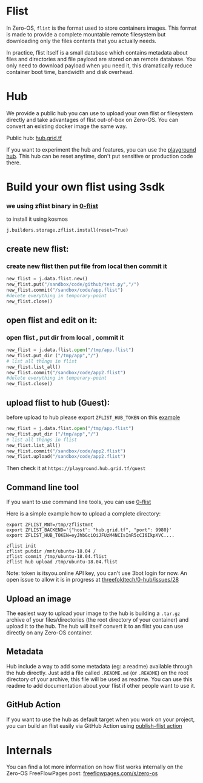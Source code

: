 # Flist

In Zero-OS, `flist` is the format used to store containers images. This format is made to provide
a complete mountable remote filesystem but downloading only the files contents that you actually needs.

In practice, flist itself is a small database which contains metadata about files and directories and
file payload are stored on an remote database. You only need to download payload when you need it, this
dramatically reduce container boot time, bandwidth and disk overhead.

# Hub

We provide a public hub you can use to upload your own flist or filesystem directly and take
advantages of flist out-of-box on Zero-OS. You can convert an existing docker image the same way.

Public hub: [hub.grid.tf](https://hub.grid.tf)

If you want to experiment the hub and features, you can use the [playground hub](https://playground.hub.grid.tf).
This hub can be reset anytime, don't put sensitive or production code there.

# Build your own flist using 3sdk

### we using zflist binary in [0-flist](https://github.com/threefoldtech/0-flist/tree/development-v2)
 
to install it using kosmos
 ```
 j.builders.storage.zflist.install(reset=True)
 ```
 
## create new flist:
### create new flist then put file from local then commit it
```python
new_flist = j.data.flist.new() 
new_flist.put("/sandbox/code/github/test.py","/") 
new_flist.commit("/sandbox/code/app.flist") 
#delete everything in temporary-point
new_flist.close()
```

## open flist and edit on it:
### open flist , put dir from local , commit it
```python
new_flist = j.data.flist.open("/tmp/app.flist") 
new_flist.put_dir ("/tmp/app","/") 
# list all things in flist
new_flist.list_all()
new_flist.commit("/sandbox/code/app2.flist") 
#delete everything in temporary-point
new_flist.close()
```


## upload flist to hub (Guest):
before upload to hub please export  ``ZFLIST_HUB_TOKEN`` on this [example](https://github.com/threefoldtech/0-flist/tree/development-v2#example)

```python
new_flist = j.data.flist.open("/tmp/app.flist") 
new_flist.put_dir ("/tmp/app","/") 
# list all things in flist
new_flist.list_all()
new_flist.commit("/sandbox/code/app2.flist") 
new_flist.upload("/sandbox/code/app2.flist")
```

Then check it at ```https://playground.hub.grid.tf/guest```


## Command line tool

If you want to use command line tools, you can use [0-flist](https://github.com/threefoldtech/0-flist/tree/development-v2)

Here is a simple example how to upload a complete directory:

```
export ZFLIST_MNT=/tmp/zflistmnt
export ZFLIST_BACKEND='{"host": "hub.grid.tf", "port": 9980}'
export ZFLIST_HUB_TOKEN=eyJhbGciOiJFUzM4NCIsInR5cCI6IkpXVC....

zflist init
zflist putdir /mnt/ubuntu-18.04 /
zflist commit /tmp/ubuntu-18.04.flist
zflist hub upload /tmp/ubuntu-18.04.flist
```

Note: token is itsyou.online API key, you can't use 3bot login for now.
An open issue to allow it is in progress at [threefoldtech/0-hub/issues/28](https://github.com/threefoldtech/0-hub/issues/28)


## Upload an image

The easiest way to upload your image to the hub is building a `.tar.gz` archive of your files/directories
(the root directory of your container) and upload it to the hub. The hub will itself convert it to an flist
you can use directly on any Zero-OS container.

## Metadata

Hub include a way to add some metadata (eg: a readme) available through the hub directly. Just add a file
called `.README.md` (or `.README`) on the root directory of your archive, this file will be used as
readme. You can use this readme to add documentation about your flist if other people want to use it.

<!-- Add link to example when this will be available on the production hub -->

## GitHub Action

If you want to use the hub as default target when you work on your project, you can build an flist
easily via GitHub Action using [publish-flist action](https://github.com/threefoldtech/publish-flist)

# Internals

You can find a lot more information on how flist works internally on the Zero-OS FreeFlowPages post: 
[freeflowpages.com/s/zero-os](https://freeflowpages.com/s/zero-os/?contentId=9396)
